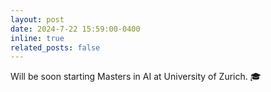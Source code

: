```yaml
---
layout: post
date: 2024-7-22 15:59:00-0400
inline: true
related_posts: false
---
```


Will be soon starting Masters in AI at University of Zurich. :mortar_board:
